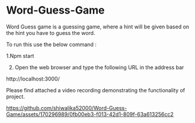 # Word-Guess-Game
Word Guess game is a guessing game, where a hint will be given based on the hint you have to guess the word.


To run this use the below command :

1.Npm start

2. Open the web browser and type the following URL in the address bar 

http://localhost:3000/


Please find attached a video recording demonstrating the functionality of project.

https://github.com/shiwalika52000/Word-Guess-Game/assets/170296989/0fb00eb3-f013-42d1-809f-63a613256cc2

